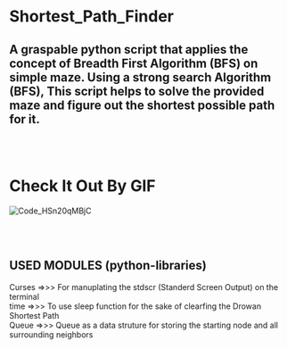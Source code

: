 # Shortest_Path_Finder
## A graspable python script that applies the concept of Breadth First Algorithm (BFS) on simple maze. Using a strong search Algorithm (BFS), This script helps to solve the provided maze and figure out the shortest possible path for it.
<br>
<br>

# Check It Out By GIF
![Code_HSn20qMBjC](https://user-images.githubusercontent.com/93720162/185112502-ea44dbf6-8fb4-4b37-b70a-d3e992485117.gif)

<br>
<br>

## USED MODULES (python-libraries)
Curses =>>> For manuplating the stdscr (Standerd Screen Output) on the terminal <br>
time   =>>> To use sleep function for the sake of clearfing the Drowan Shortest Path <br>
Queue  =>>> Queue as a data struture for storing the starting node and all surrounding neighbors <br>
